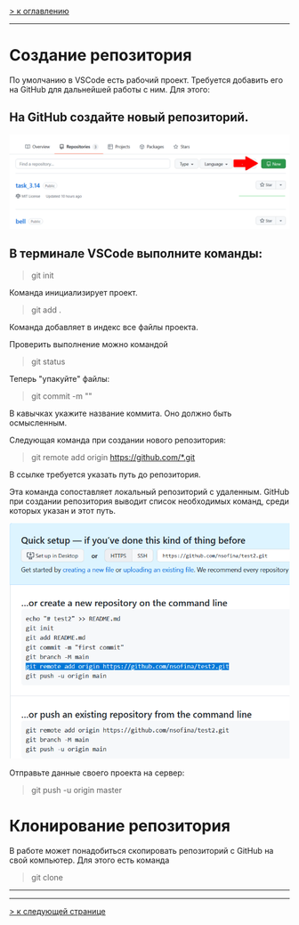 [> к оглавлению](/readme.md)

___

# Создание репозитория

По умолчанию в VSCode есть рабочий проект. Требуется добавить его на GitHub для дальнейшей работы с ним. Для этого:

## На GitHub создайте новый репозиторий.

![](/assets/CreatureNewRep.png)

## В терминале VSCode выполните команды:

>git init

Команда инициализирует проект.

> git add .

Команда добавляет в индекс все файлы проекта.

Проверить выполнение можно командой 

> git status

Теперь "упакуйте" файлы:

> git commit -m ""

В кавычках укажите название коммита. Оно должно быть осмысленным.

Следующая команда при создании нового репозитория:

> git remote add origin https://github.com/*.git

В ссылке требуется указать путь до репозитория.

Эта команда сопоставляет локальный репозиторий с удаленным. GitHub при создании репозитория выводит список необходимых команд, среди которых указан и этот путь.

![](/assets/GitRemote.png)

Отправьте данные своего проекта на сервер:

> git push -u origin master

# Клонирование репозитория

В работе может понадобиться скопировать репозиторий с GitHub на свой компьютер. Для этого есть команда

> git clone

___
___

[> к следующей странице](/change.md)
